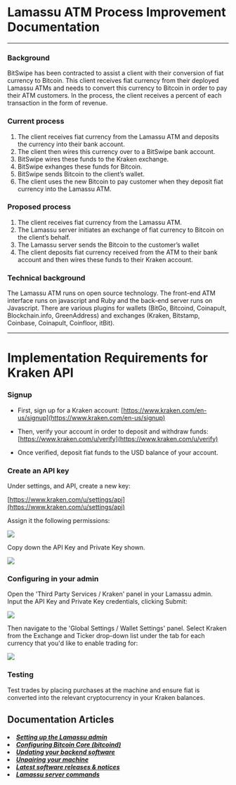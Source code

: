 # Lamassu ATM Process Improvement Documentation
------- 

### Background 

BitSwipe has been contracted to assist a client with their conversion of fiat currency to Bitcoin.  This client receives fiat currency from their deployed Lamassu ATMs and needs to convert this currency to Bitcoin in order to pay their ATM customers.  In the process, the client receives a percent of each transaction in the form of revenue.

### Current process

1. The client receives fiat currency from the Lamassu ATM and deposits the currency into their bank account.
2. The client then wires this currency over to a BitSwipe bank account.
3. BitSwipe wires these funds to the Kraken exchange.
4. BitSwipe exhanges these funds for Bitcoin.
5. BitSwipe sends Bitcoin to the client’s wallet.
6. The client uses the new Bitcoin to pay customer when they deposit fiat currency into the Lamassu ATM. 

### Proposed process

1. The client receives fiat currency from the Lamassu ATM.
2. The Lamassu server initiates an exchange of fiat currency to Bitcoin on the client’s behalf.
3. The Lamassu server sends the Bitcoin to the customer’s wallet
4. The client deposits fiat currency received from the ATM to their bank account and then wires these funds to their Kraken account.

### Technical background

The Lamassu ATM runs on open source technology.  The front-end ATM interface runs on javascript and Ruby and the back-end server runs on Javascript.  There are various plugins for wallets (BitGo, Bitcoind, Coinapult, Blockchain.info, GreenAddress) and exchanges (Kraken, Bitstamp, Coinbase, Coinapult, Coinfloor, itBit).

-------

# Implementation Requirements for Kraken API

### Signup

- First, sign up for a Kraken account: [https://www.kraken.com/en-us/signup](https://www.kraken.com/en-us/signup)

- Then, verify your account in order to deposit and withdraw funds: [https://www.kraken.com/u/verify](https://www.kraken.com/u/verify)

- Once verified, deposit fiat funds to the USD balance of your account.


### Create an API key

Under settings, and API, create a new key:

[https://www.kraken.com/u/settings/api](https://www.kraken.com/u/settings/api)

Assign it the following permissions:

[![](https://support.lamassu.is/hc/article_attachments/115001782992/Kraken_API_1.png)](https://support.lamassu.is/hc/article_attachments/115001782992/Kraken_API_1.png)

Copy down the API Key and Private Key shown.

[![](https://support.lamassu.is/hc/article_attachments/115001783192/Kraken_API_2.png)](https://support.lamassu.is/hc/article_attachments/115001783192/Kraken_API_2.png)

 

### Configuring in your admin

Open the 'Third Party Services / Kraken' panel in your Lamassu admin. Input the API Key and Private Key credentials, clicking Submit:

[![](https://support.lamassu.is/hc/article_attachments/115001781551/Kraken_panel.png)](https://support.lamassu.is/hc/article_attachments/115001781551/Kraken_panel.png)

Then navigate to the 'Global Settings / Wallet Settings' panel. Select Kraken from the Exchange and Ticker drop-down list under the tab for each currency that you'd like to enable trading for:

[![](https://support.lamassu.is/hc/article_attachments/115001783312/Kraken_wallet.png)](https://support.lamassu.is/hc/article_attachments/115001783312/Kraken_wallet.png)
 

### Testing

Test trades by placing purchases at the machine and ensure fiat is converted into the relevant cryptocurrency in your Kraken balances.

## Documentation Articles
  
<h5>
<li>
  <a href="https://support.lamassu.is/hc/en-us/articles/115002068029-Setting-up-the-Lamassu-admin">Setting up the Lamassu admin</a>
</li>

<li>
  <a href="https://support.lamassu.is/hc/en-us/articles/115002091225-Configuring-Bitcoin-Core-bitcoind-">Configuring Bitcoin Core (bitcoind)</a>
</li>

<li>
  <a href="https://support.lamassu.is/hc/en-us/articles/115002092045-Updating-your-backend-software">Updating your backend software</a>
</li>

<li>
  <a href="https://support.lamassu.is/hc/en-us/articles/115002066669-Unpairing-your-machine">Unpairing your machine</a>
</li>

<li>
  <a href="https://support.lamassu.is/hc/en-us/articles/115002092905-Latest-software-releases-notices">Latest software releases &amp; notices</a>
</li>

<li>
  <a href="https://support.lamassu.is/hc/en-us/articles/115002093145-Lamassu-server-commands">Lamassu server commands</a>
</li>
</h5>